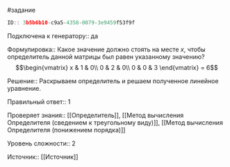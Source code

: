 #задание

```javascript
ID:: 3b5b6b10-c9a5-4358-0079-3e9459f53f9f
```

Подключена к генератору:: да

Формулировка:: 
Какое значение должно стоять на месте _x_, чтобы определитель данной матрицы был равен указанному значению?
$$\begin{vmatrix}
x & 1 & 0\\
0 & 2 & 0\\
0 & 0 & 3
\end{vmatrix}
= 6$$

Решение:: 
Раскрываем определитель и решаем полученное линейное уравнение.

Правильный ответ:: 
1

Проверяет знания:: [[Определитель]], [[Метод вычисления Определителя (сведением к треугольному виду)]], [[Метод вычисления Определителя (понижением порядка)]]

Уровень сложности:: 2

Источник:: [[Источник]]